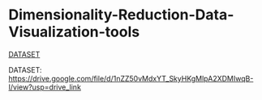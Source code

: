 # Dimensionality-Reduction-Data-Visualization-tools
[DATASET](https://drive.google.com/file/d/1nZZ50vMdxYT_SkyHKgMlpA2XDMIwqB-I/view?usp=drive_link)

DATASET: https://drive.google.com/file/d/1nZZ50vMdxYT_SkyHKgMlpA2XDMIwqB-I/view?usp=drive_link
